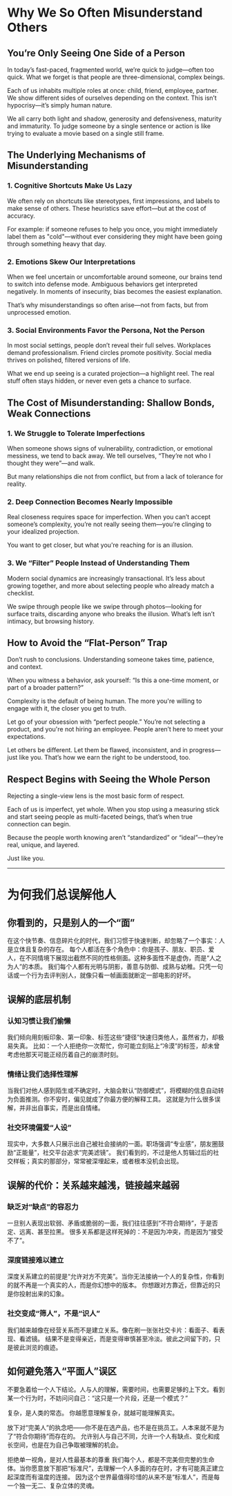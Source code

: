 # Why We So Often Misunderstand Others

## You’re Only Seeing One Side of a Person

In today’s fast-paced, fragmented world, we’re quick to judge—often too quick. What we forget is that people are three-dimensional, complex beings.

Each of us inhabits multiple roles at once: child, friend, employee, partner. We show different sides of ourselves depending on the context. This isn’t hypocrisy—it’s simply human nature.

We all carry both light and shadow, generosity and defensiveness, maturity and immaturity. To judge someone by a single sentence or action is like trying to evaluate a movie based on a single still frame.

## The Underlying Mechanisms of Misunderstanding

### 1. Cognitive Shortcuts Make Us Lazy

We often rely on shortcuts like stereotypes, first impressions, and labels to make sense of others. These heuristics save effort—but at the cost of accuracy.

For example: if someone refuses to help you once, you might immediately label them as "cold"—without ever considering they might have been going through something heavy that day.

### 2. Emotions Skew Our Interpretations
When we feel uncertain or uncomfortable around someone, our brains tend to switch into defense mode. Ambiguous behaviors get interpreted negatively.
In moments of insecurity, bias becomes the easiest explanation.

That’s why misunderstandings so often arise—not from facts, but from unprocessed emotion.

### 3. Social Environments Favor the Persona, Not the Person
In most social settings, people don’t reveal their full selves.
Workplaces demand professionalism. Friend circles promote positivity. Social media thrives on polished, filtered versions of life.

What we end up seeing is a curated projection—a highlight reel. The real stuff often stays hidden, or never even gets a chance to surface.

## The Cost of Misunderstanding: Shallow Bonds, Weak Connections

### 1. We Struggle to Tolerate Imperfections

When someone shows signs of vulnerability, contradiction, or emotional messiness, we tend to back away.
We tell ourselves, “They’re not who I thought they were”—and walk.

But many relationships die not from conflict, but from a lack of tolerance for reality.

### 2. Deep Connection Becomes Nearly Impossible

Real closeness requires space for imperfection.
When you can’t accept someone’s complexity, you’re not really seeing them—you’re clinging to your idealized projection.

You want to get closer, but what you're reaching for is an illusion.

### 3. We “Filter” People Instead of Understanding Them

Modern social dynamics are increasingly transactional.
It’s less about growing together, and more about selecting people who already match a checklist.

We swipe through people like we swipe through photos—looking for surface traits, discarding anyone who breaks the illusion.
What’s left isn’t intimacy, but browsing history.

## How to Avoid the “Flat-Person” Trap
Don’t rush to conclusions. Understanding someone takes time, patience, and context.

When you witness a behavior, ask yourself:
“Is this a one-time moment, or part of a broader pattern?”

Complexity is the default of being human.
The more you're willing to engage with it, the closer you get to truth.

Let go of your obsession with “perfect people.”
You’re not selecting a product, and you're not hiring an employee. People aren’t here to meet your expectations.

Let others be different. Let them be flawed, inconsistent, and in progress—just like you. That’s how we earn the right to be understood, too.

## Respect Begins with Seeing the Whole Person

Rejecting a single-view lens is the most basic form of respect.

Each of us is imperfect, yet whole. When you stop using a measuring stick and start seeing people as multi-faceted beings, that’s when true connection can begin.

Because the people worth knowing aren’t “standardized” or “ideal”—they’re real, unique, and layered.

Just like you.

---

# 为何我们总误解他人

## 你看到的，只是别人的一个“面”

在这个快节奏、信息碎片化的时代，我们习惯于快速判断，却忽略了一个事实：人是立体且复杂的存在。
每个人都活在多个角色中：你是孩子、朋友、职员、爱人，在不同情境下展现出截然不同的性格侧面。这种多面性不是虚伪，而是“人之为人”的本质。
我们每个人都有光明与阴影，善意与防御、成熟与幼稚。只凭一句话或一个行为去评判别人，就像只看一帧画面就断定一部电影的好坏。

## 误解的底层机制

### 认知习惯让我们偷懒

我们倾向用刻板印象、第一印象、标签这些“捷径”快速归类他人，虽然省力，却极易失真。
比如：一个人拒绝你一次帮忙，你可能立刻贴上“冷漠”的标签，却未曾考虑他那天可能正经历着自己的崩溃时刻。

### 情绪让我们选择性理解

当我们对他人感到陌生或不确定时，大脑会默认“防御模式”，将模糊的信息自动转为负面推测。你不安时，偏见就成了你最方便的解释工具。
这就是为什么很多误解，并非出自事实，而是出自情绪。

### 社交环境偏爱“人设”

现实中，大多数人只展示出自己被社会接纳的一面。职场强调“专业感”，朋友圈鼓励“正能量”，社交平台追求“完美滤镜”。
我们看到的，不过是他人剪辑过后的社交样板；真实的那部分，常常被深埋起来，或者根本没机会出现。

## 误解的代价：关系越来越浅，链接越来越弱

### 缺乏对“缺点”的容忍力

一旦别人表现出软弱、矛盾或脆弱的一面，我们往往感到“不符合期待”，于是否定、远离、甚至拉黑。
很多关系都是这样死掉的：不是因为冲突，而是因为“接受不了”。

### 深度链接难以建立

深度关系建立的前提是“允许对方不完美”。当你无法接纳一个人的复杂性，你看到的就不再是一个真实的人，而是你幻想中的版本。
你想跟对方靠近，但靠近的只是你投射出来的幻象。

### 社交变成“筛人”，不是“识人”

我们越来越像在经营关系而不是建立关系。像在刷一张张社交卡片：看面子、看表现、看滤镜。
结果不是变得亲近，而是变得审慎甚至冷淡。彼此之间留下的，只是彼此浏览的痕迹。

## 如何避免落入“平面人”误区

不要急着给一个人下结论。人与人的理解，需要时间，也需要足够的上下文。看到某一个行为时，不妨问问自己：“这只是一个片段，还是一个模式？”

复杂，是人类的常态。
你越愿意理解复杂，就越可能理解真实。

放下对“完美人”的执念吧——你不是在选产品，也不是在挑员工。人本来就不是为了“符合你期待”而存在的。
允许别人与自己不同，允许一个人有缺点、变化和成长空间，也是在为自己争取被理解的机会。

拒绝单一视角，是对人性最基本的尊重
我们每个人，都是不完美但完整的生命体。当你愿意放下那把“标准尺”，去理解一个人多面的存在时，才有可能真正建立起深度而有温度的连接。
因为这个世界最值得珍惜的从来不是“标准人”，而是每一个独一无二、复杂立体的灵魂。

